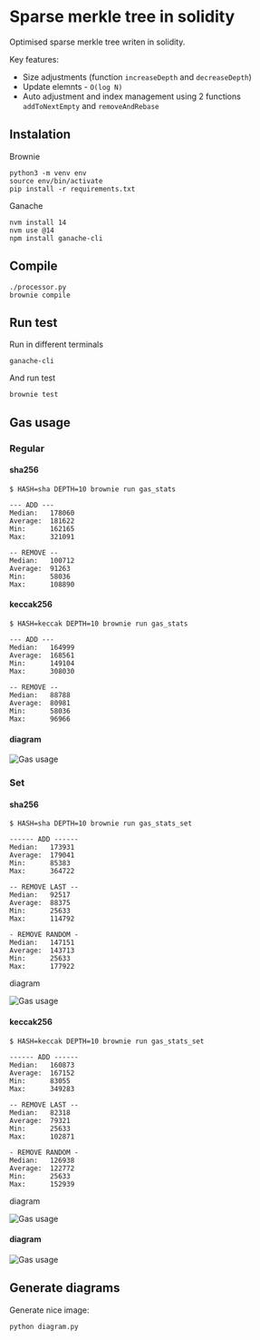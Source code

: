 # Sparse merkle tree in solidity

Optimised sparse merkle tree writen in solidity.

Key features:
- Size adjustments (function `increaseDepth` and `decreaseDepth`)
- Update elemnts - `O(log N)`
- Auto adjustment and index management using 2 functions `addToNextEmpty` and `removeAndRebase`

## Instalation

Brownie

```
python3 -m venv env
source env/bin/activate
pip install -r requirements.txt
```

Ganache

```
nvm install 14
nvm use @14
npm install ganache-cli
```

## Compile

```
./processor.py
brownie compile
```

## Run test

Run in different terminals

```
ganache-cli
```

And run test

```
brownie test
```

## Gas usage

### Regular

#### sha256

```
$ HASH=sha DEPTH=10 brownie run gas_stats
```

```
--- ADD ---
Median:   178060
Average:  181622
Min:      162165
Max:      321091

-- REMOVE --
Median:   100712
Average:  91263
Min:      58036
Max:      108890
```

#### keccak256

```
$ HASH=keccak DEPTH=10 brownie run gas_stats
```

```
--- ADD ---
Median:   164999
Average:  168561
Min:      149104
Max:      308030

-- REMOVE --
Median:   88788
Average:  80981
Min:      58036
Max:      96966
```

#### diagram

![Gas usage](./plot.png)

### Set

#### sha256

```
$ HASH=sha DEPTH=10 brownie run gas_stats_set
```

```
------ ADD ------
Median:   173931
Average:  179041
Min:      85383
Max:      364722

-- REMOVE LAST --
Median:   92517
Average:  88375
Min:      25633
Max:      114792

- REMOVE RANDOM -
Median:   147151
Average:  143713
Min:      25633
Max:      177922
```

diagram

![Gas usage](./plot_set_sha.png)

#### keccak256

```
$ HASH=keccak DEPTH=10 brownie run gas_stats_set
```

```
------ ADD ------
Median:   160873
Average:  167152
Min:      83055
Max:      349283

-- REMOVE LAST --
Median:   82318
Average:  79321
Min:      25633
Max:      102871

- REMOVE RANDOM -
Median:   126938
Average:  122772
Min:      25633
Max:      152939
```

diagram

![Gas usage](./plot_set_keccak.png)

#### diagram

![Gas usage](./plot2.png)

## Generate diagrams

Generate nice image:

```
python diagram.py
```